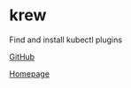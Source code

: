 # krew

Find and install kubectl plugins

[GitHub](https://github.com/kubernetes-sigs/krew)

[Homepage](https://krew.sigs.k8s.io/)
